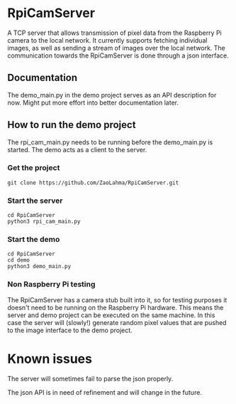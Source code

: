 # RpiCamServer
A TCP server that allows transmission of pixel data from the Raspberry Pi camera to the local network. It currently supports fetching individual images, as well as sending a stream of images over the local network. The communication towards the RpiCamServer is done through a json interface.

## Documentation
The demo_main.py in the demo project serves as an API description for now. Might put more effort into better documentation later.

## How to run the demo project
The rpi_cam_main.py needs to be running before the demo_main.py is started. The demo acts as a client to the server.

### Get the project
`git clone https://github.com/ZaoLahma/RpiCamServer.git`

### Start the server
```
cd RpiCamServer
python3 rpi_cam_main.py
```
### Start the demo
```
cd RpiCamServer
cd demo
python3 demo_main.py
```

### Non Raspberry Pi testing
The RpiCamServer has a camera stub built into it, so for testing purposes it doesn't need to be running on the Raspberry Pi hardware. This means the server and demo project can be executed on the same machine. In this case the server will (slowly!) generate random pixel values that are pushed to the image interface to the demo project.

# Known issues
The server will sometimes fail to parse the json properly.

The json API is in need of refinement and will change in the future.
